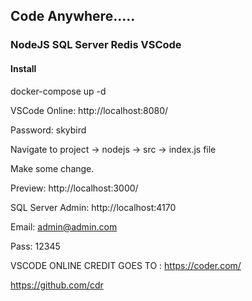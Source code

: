 ## Code Anywhere.....
### NodeJS SQL Server Redis VSCode

#### Install
docker-compose up -d

VSCode Online: http://localhost:8080/

Password: skybird

Navigate to project -> nodejs -> src -> index.js file

Make some change.

Preview: http://localhost:3000/

SQL Server Admin: http://localhost:4170

Email: admin@admin.com

Pass: 12345


VSCODE ONLINE CREDIT GOES TO : 
https://coder.com/

https://github.com/cdr

